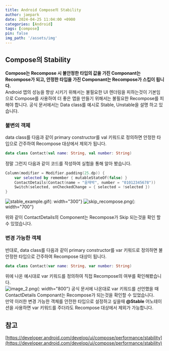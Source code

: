 ```yaml
---
title: Android Compose의 Stability
author: jaepark
date: 2024-04-25 11:04:00 +0900
categories: [Android]
tags: [compose]
pin: false
img_path: '/assets/img'
---
```

## Compose의 Stability
**Compose는 Recompose 시 불안정한 타입의 값을 가진 Componant는 Recompose가 되고, 안정한 타입을 가진 Componant는 Recompose가 스킵이 됩니다.**<br> 
Android 앱의 성능을 향상 시키기 위해서는 불필요한 UI 렌더링을 피하는것이 기본임으로 Compose를 사용하여 더 좋은 앱을 만들기 위해서는 불필요한 
Recompose를 피해야 합니다. 공식 문서에서는 Data class를 예시로 Stable, Unstable을 설명 하고 있습니다.

### 불변의 객체
data class를 다음과 같이 primary constructor를 val 키워드로 정의하면 안정한 타입으로 간주하여 Recompose 대상에서 제외가 됩니다.<br>
```kotlin
data class Contact(val name: String, val number: String)
```
정말 그런지 다음과 같이 코드를 작성하여 실험을 통해 알아 봤습니다. 
```kotlin
Column(modifier = Modifier.padding(25.dp)) {
    var selected by remember { mutableStateOf(false) }
    ContactDetails(Contact(name = "윤재박", number = "01012345678"))
    Switch(selected, onCheckedChange = { selected = !selected })
}
```

![stable_example.gif](/android/compose/stability/stable_example.gif){: width="300"}
![skip_recompose.png](/android/compose/stability/skip_recompose.png){: width="700"}

위와 같이 ContactDetails의 Component는 Recompose가 Skip 되는것을 확인 할 수 있었습니다.<br>
### 변경 가능한 객체
반대로, data class를 다음과 같이 primary constructor를 var 키워드로 정의하면 불안정한 타입으로 간주하여 Recompose 대상이 됩니다.<br>
```kotlin
data class Contact(var name: String, var number: String)
```
위에 나온 예시대로 var 키워드를 정의하여 직접 Recompose의 여부를 확인해봤습니다.<br>
![image_2.png](/android/compose/stability/image_2.png){: width="800"}
공식 문서에 나온대로 var 키워드를 선언했을 때 ContactDetails Componant는 Recompose가 되는것을 확인할 수 있었습니다.<br>
만약 이러한 변경 가능한 객체를 안전한 타입으로 설정하고 싶을때 **@Stable** 어노테이션을 사용하면 var 키워드를 주더라도 Recompose 대상에서 제외가 가능합니다.

## 참고
[https://developer.android.com/develop/ui/compose/performance/stability](https://developer.android.com/develop/ui/compose/performance/stability)
